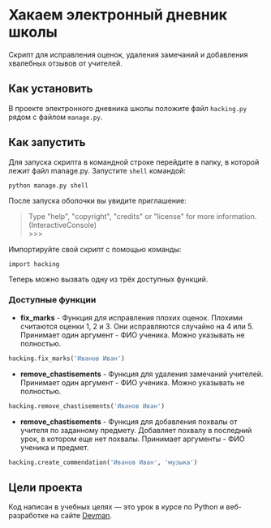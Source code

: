 # Хакаем электронный дневник школы

Скрипт для исправления оценок, удаления замечаний и добавления хвалебных отзывов от учителей.

## Как установить

В проекте электронного дневника школы положите файл `hacking.py` рядом с файлом `manage.py`.

## Как запустить

Для запуска скрипта в командной строке перейдите в папку, в которой лежит файл manage.py. Запустите `shell` командой:

```
python manage.py shell
``` 

После запуска оболочки вы увидите приглашение:
> Type "help", "copyright", "credits" or "license" for more information.                            
> (InteractiveConsole)                                                                              
    >>>

Импортируйте свой скрипт с помощью команды:

```
import hacking
```

Теперь можно вызвать одну из трёх доступных функций.

### Доступные функции

- **fix_marks** - Функция для исправления плохих оценок. Плохими считаются оценки 1, 2 и 3. Они исправляются случайно
  на 4 или 5. Принимает один аргумент - ФИО ученика. Можно указывать не полностью.

```python
hacking.fix_marks('Иванов Иван')
```

- **remove_chastisements** - Функция для удаления замечаний учителей.
  Принимает один аргумент - ФИО ученика. Можно указывать не полностью.

```python
hacking.remove_chastisements('Иванов Иван')
```

- **remove_chastisements** - Функция для добавления похвалы от учителя по заданному предмету.
  Добавляет похвалу в последний урок, в котором еще нет похвалы.
  Принимает аргументы - ФИО ученика и предмет.

```python
hacking.create_commendation('Иванов Иван', 'музыка')
```

## Цели проекта

Код написан в учебных целях — это урок в курсе по Python и веб-разработке на сайте [Devman](https://dvmn.org).

